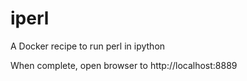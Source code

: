 # iperl
A Docker recipe to run perl in ipython

When complete, open browser to http://localhost:8889
